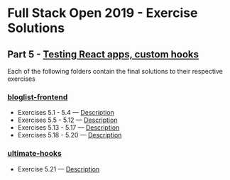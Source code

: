 # Full Stack Open 2019 - Exercise Solutions

## Part 5 - [Testing React apps, custom hooks](https://fullstackopen.com/en/part5)

Each of the following folders contain the final solutions to their respective exercises

### [bloglist-frontend](https://github.com/jeremy-ebinum/full-stack-open-2019/tree/master/part5/bloglist-frontend)

- Exercises 5.1 - 5.4 — [Description](https://fullstackopen.com/en/part5/login_in_frontend#exercises)
- Exercises 5.5 - 5.12 — [Description](https://fullstackopen.com/en/part5/props_children_and_proptypes#exercises)
- Exercises 5.13 - 5.17 — [Description](https://fullstackopen.com/en/part5/testing_react_apps#exercises)
- Exercises 5.18 - 5.20 — [Description](https://fullstackopen.com/en/part5/custom_hooks#exercises)

### [ultimate-hooks](https://github.com/jeremy-ebinum/full-stack-open-2019/tree/master/part5/ultimate-hooks)

- Exercise 5.21 — [Description](https://fullstackopen.com/en/part5/custom_hooks#exercises)
